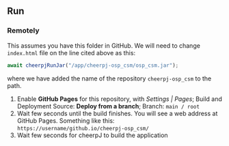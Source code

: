 
## Run


### Remotely
This assumes you have this folder in GitHub. We will need to change `index.html` file on the line cited above as this:
```js
await cheerpjRunJar("/app/cheerpj-osp_csm/osp_csm.jar");
```
where we have added the name of the repository `cheerpj-osp_csm` to the path.

1. Enable **GitHub Pages** for this repository, with *Settings | Pages*; Build and Deployment Source: **Deploy from a branch**;  Branch: `main / root`
2. Wait few seconds until the build finishes. You will see a web address at GitHub Pages. Something like this: `https://username/github.io/cheerpj-osp_csm/`
3. Wait few seconds for cheerpJ to build the application


